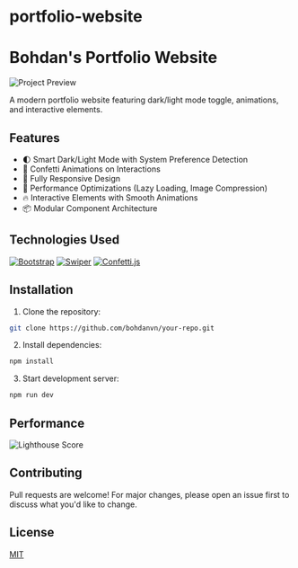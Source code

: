 # portfolio-website
# Bohdan's Portfolio Website

![Project Preview](screenshot.jpg)

A modern portfolio website featuring dark/light mode toggle, animations, and interactive elements.

## Features

- 🌓 Smart Dark/Light Mode with System Preference Detection
- 🎉 Confetti Animations on Interactions
- 📱 Fully Responsive Design
- 🚀 Performance Optimizations (Lazy Loading, Image Compression)
- 🔥 Interactive Elements with Smooth Animations
- 📦 Modular Component Architecture

## Technologies Used

[![Bootstrap](https://img.shields.io/badge/Bootstrap-7952B3?style=for-the-badge&logo=bootstrap&logoColor=white)](https://getbootstrap.com/)
[![Swiper](https://img.shields.io/badge/Swiper-6332F6?style=for-the-badge&logo=swiper&logoColor=white)](https://swiperjs.com/)
[![Confetti.js](https://img.shields.io/badge/Confetti.js-FF6B6B?style=for-the-badge)](https://confetti.js.org/)

## Installation

1. Clone the repository:
```bash
git clone https://github.com/bohdanvn/your-repo.git
```

2. Install dependencies:
```bash
npm install
```

3. Start development server:
```bash
npm run dev
```

## Performance

![Lighthouse Score](lighthouse-score.jpg)

## Contributing

Pull requests are welcome! For major changes, please open an issue first to discuss what you'd like to change.

## License

[MIT](https://choosealicense.com/licenses/mit/)